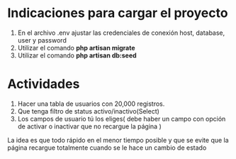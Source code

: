 # Indicaciones para cargar el proyecto

1.	En el archivo .env ajustar las credenciales de conexión  host, database, user y password
2.  Utilizar el comando **php artisan migrate**
3.  Utilizar el comando **php artisan db:seed**

# Actividades

1.	Hacer una tabla de usuarios con 20,000 registros.
2.  Que tenga filtro de status activo/inactivo(Select)
3.  Los campos de usuario tú los eliges( debe haber un campo con opción de activar o inactivar que no recargue la página )

La idea es que todo rápido en el menor tiempo posible y que se evite que la página recargue totalmente cuando se le hace un cambio de estado
